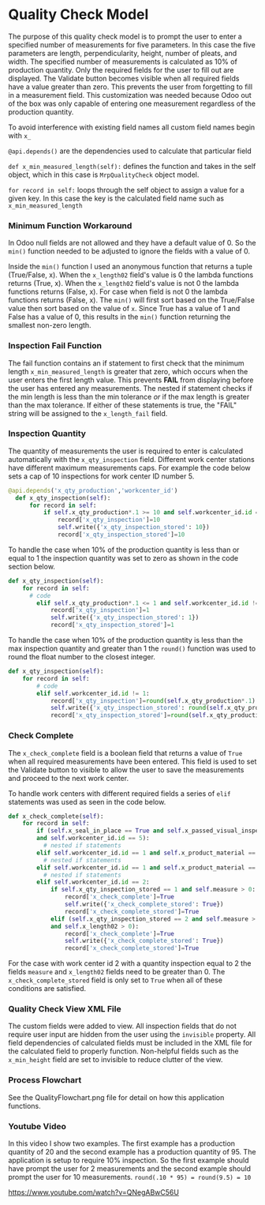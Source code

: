 # Quality Check Model
The purpose of this quality check model is to prompt the user to enter a specified number of measurements for five parameters. In this case the five parameters are length, perpendicularity, height, number of pleats, and width. The specified number of measurements is calculated as 10% of production quantity. Only the required fields for the user to fill out are displayed. The Validate button becomes visible when all required fields have a value greater than zero. This prevents the user from forgetting to fill in a measurement field. This customization was needed because Odoo out of the box was only capable of entering one measurement regardless of the production quantity.

To avoid interference with existing field names all custom field names begin with `x_`

`@api.depends()` are the dependencies used to calculate that particular field

`def x_min_measured_length(self):` defines the function and takes in the self object, which in this case is `MrpQualityCheck` object model.

`for record in self:` loops through the self object to assign a value for a given key. In this case the key is the calculated field name such as `x_min_measured_length`

### Minimum Function Workaround
In Odoo null fields are not allowed and they have a default value of 0. So the `min()` function needed to be adjusted to ignore the fields with a value of 0.

Inside the `min()` function I used an anonymous function that returns a tuple (True/False, x). When the `x_length02` field's value is 0 the lambda functions returns (True, x). When the `x_length02` field's value is not 0 the lambda functions returns (False, x). For case when field is not 0 the lambda functions returns (False, x). The `min()` will first sort based on the True/False value then sort based on the value of `x`. Since True has a value of 1 and False has a value of 0, this results in the `min()` function returning the smallest non-zero length.

### Inspection Fail Function
The fail function contains an if statement to first check that the minimum length `x_min_measured_length` is greater that zero, which occurs when the user enters the first length value. This prevents **FAIL** from displaying before the user has entered any measurements. The nested if statement checks if the min length is less than the min tolerance *or* if the max length is greater than the max tolerance. If either of these statements is true, the "FAIL" string will be assigned to the `x_length_fail` field.

### Inspection Quantity
The quantity of measurements the user is required to enter is calculated automatically with the `x_qty_inspection` field. Different work center stations have different maximum measurements caps. For example the code below sets a cap of 10 inspections for work center ID number 5.
```python
@api.depends('x_qty_production','workcenter_id')
  def x_qty_inspection(self):
      for record in self:
          if self.x_qty_production*.1 >= 10 and self.workcenter_id.id == 5:
              record['x_qty_inspection']=10
              self.write({'x_qty_inspection_stored': 10})
              record['x_qty_inspection_stored']=10
```
To handle the case when 10% of the production quantity is less than or equal to 1 the inspection quantity was set to zero as shown in the code section below.
```python
def x_qty_inspection(self):
    for record in self:
      # code
        elif self.x_qty_production*.1 <= 1 and self.workcenter_id.id != 1:
            record['x_qty_inspection']=1
            self.write({'x_qty_inspection_stored': 1})
            record['x_qty_inspection_stored']=1
```
To handle the case when 10% of the production quantity is less than the max inspection quantity and greater than 1 the `round()` function was used to round the float number to the closest integer.
```python
def x_qty_inspection(self):
    for record in self:
        # code
        elif self.workcenter_id.id != 1:
            record['x_qty_inspection']=round(self.x_qty_production*.1)
            self.write({'x_qty_inspection_stored': round(self.x_qty_production*.1)})
            record['x_qty_inspection_stored']=round(self.x_qty_production*.1)
```

### Check Complete
The `x_check_complete` field is a boolean field that returns a value of `True` when all required measurements have been entered. This field is used to set the Validate button to visible to allow the user to save the measurements and proceed to the next work center.

To handle work centers with different required fields a series of `elif` statements was used as seen in the code below.
```python
def x_check_complete(self):
    for record in self:
        if (self.x_seal_in_place == True and self.x_passed_visual_inspection == True
        and self.workcenter_id.id == 5):
          # nested if statements
        elif self.workcenter_id.id == 1 and self.x_product_material == 'metal':
          # nested if statements
        elif self.workcenter_id.id == 1 and self.x_product_material == 'nylon':
          # nested if statements
        elif self.workcenter_id.id == 2:
            if self.x_qty_inspection_stored == 1 and self.measure > 0:
                record['x_check_complete']=True
                self.write({'x_check_complete_stored': True})
                record['x_check_complete_stored']=True
            elif (self.x_qty_inspection_stored == 2 and self.measure > 0
            and self.x_length02 > 0):
                record['x_check_complete']=True
                self.write({'x_check_complete_stored': True})
                record['x_check_complete_stored']=True
```
For the case with work center id 2 with a quantity inspection equal to 2 the fields `measure` and `x_length02` fields need to be greater than 0. The `x_check_complete_stored` field is only set to `True` when all of these conditions are satisfied.

### Quality Check View XML File
The custom fields were added to view. All inspection fields that do not require user input are hidden from the user using the `invisible` property. All field dependencies of calculated fields must be included in the XML file for the calculated field to properly function. Non-helpful fields such as the `x_min_height` field are set to invisible to reduce clutter of the view.

### Process Flowchart
See the QualityFlowchart.png file for detail on how this application functions.

### Youtube Video
In this video I show two examples. The first example has a production quantity of 20 and the second example has a production quantity of 95. The application is setup to require 10% inspection. So the first example should have prompt the user for 2 measurements and the second example should prompt the user for 10 measurements. `round(.10 * 95) = round(9.5) = 10`

<https://www.youtube.com/watch?v=QNegABwC56U>
